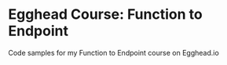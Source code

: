 # Egghead Course: Function to Endpoint

Code samples for my Function to Endpoint course on Egghead.io
